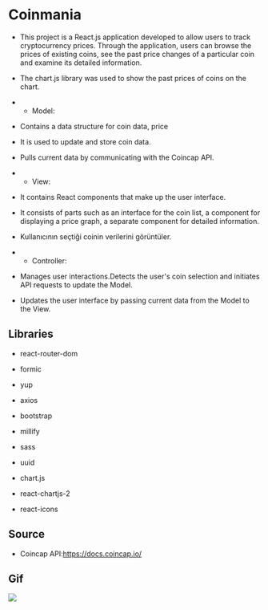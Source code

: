 # Coinmania

- This project is a React.js application developed to allow users to track cryptocurrency prices. Through the application, users can browse the prices of existing coins, see the past price changes of a particular coin and examine its detailed information.

- The chart.js library was used to show the past prices of coins on the chart.

- - Model:

- Contains a data structure for coin data, price

- It is used to update and store coin data.

- Pulls current data by communicating with the Coincap API.

- - View:

- It contains React components that make up the user interface.

- It consists of parts such as an interface for the coin list, a component for displaying a price graph, a separate component for detailed information.

- Kullanıcının seçtiği coinin verilerini görüntüler.

- - Controller:

- Manages user interactions.Detects the user's coin selection and initiates API requests to update the Model.

- Updates the user interface by passing current data from the Model to the View.

## Libraries

- react-router-dom

- formic

- yup

- axios

- bootstrap

- millify

- sass

- uuid

- chart.js

- react-chartjs-2

- react-icons

## Source

- Coincap API:https://docs.coincap.io/

## Gif

<img src="./public/screen.gif" />
